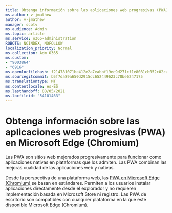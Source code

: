 ```yaml
---
title: Obtenga información sobre las aplicaciones web progresivas (PWA) en Microsoft Edge (Chromium)
ms.author: v-jmathew
author: v-jmathew
manager: scotv
ms.audience: Admin
ms.topic: article
ms.service: o365-administration
ROBOTS: NOINDEX, NOFOLLOW
localization_priority: Normal
ms.collection: Adm_O365
ms.custom:
- "9003864"
- "6916"
ms.openlocfilehash: f214781071be412e2a7eabbf19ec9d271cf1e8081cb052c02cad614da0372eaf
ms.sourcegitcommit: b5f7da89a650d2915dc652449623c78be6247175
ms.translationtype: MT
ms.contentlocale: es-ES
ms.lasthandoff: 08/05/2021
ms.locfileid: "54101463"
---
```

# <a name="learn-about-progressive-web-apps-pwas-on-microsoft-edge-chromium"></a>Obtenga información sobre las aplicaciones web progresivas (PWA) en Microsoft Edge (Chromium)

Las PWA son sitios web mejorados progresivamente para funcionar como aplicaciones nativas en plataformas que los admiten. Las PWA combinan las mejoras cualidad de las aplicaciones web y nativas.

Desde la perspectiva de una plataforma web, las [PWA en Microsoft Edge (Chromium)](https://go.microsoft.com/fwlink/?linkid=2135193) se basan en estándares. Permiten a los usuarios instalar aplicaciones directamente desde el explorador y no requieren implementación basada en Microsoft Store ni registro. Las PWA de escritorio son compatibles con cualquier plataforma en la que esté disponible Microsoft Edge (Chromium).
